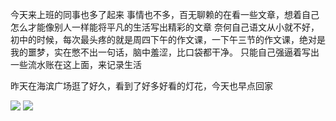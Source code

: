 今天来上班的同事也多了起来
事情也不多，百无聊赖的在看一些文章，想着自己怎么才能像别人一样能将平凡的生活写出精彩的文章
奈何自己语文从小就不好，初中的时候，每次最头疼的就是周四下午的作文课，一下午三节的作文课，绝对是我的噩梦，实在憋不出一句话，脑中羞涩，比口袋都干净。
只能自己强逼着写出一些流水账在这上面，来记录生活

昨天在海滨广场逛了好久，看到了好多好看的灯花，今天也早点回家

![](http://upload-images.jianshu.io/upload_images/6904315-a8a60e40e5411176.jpg?imageMogr2/auto-orient/strip%7CimageView2/2/w/1080/q/50)
![](http://upload-images.jianshu.io/upload_images/6904315-92de40816e4fd717.jpg?imageMogr2/auto-orient/strip%7CimageView2/2/w/1080/q/50)
